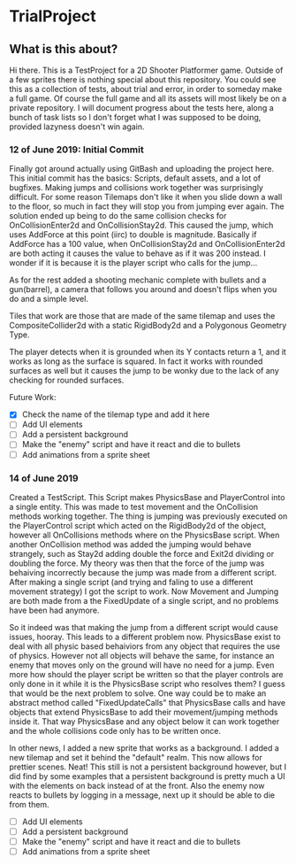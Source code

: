 # TrialProject

## What is this about?

Hi there. This is a TestProject for a 2D Shooter Platformer game. Outside of a few sprites there is nothing special about this repository. 
You could see this as a collection of tests, about trial and error, in order to someday make a full game. Of course the full game and all its assets will most likely be on a private repository.
I will document progress about the tests here, along a bunch of task lists so I don't forget what I was supposed to be doing, provided lazyness doesn't win again.

### 12 of June 2019: Initial Commit

Finally got around actually using GitBash and uploading the project here. This initial commit has the basics: Scripts, default assets, and a lot of bugfixes.
Making jumps and collisions work together was surprisingly difficult. For some reason Tilemaps don't like it when you slide down a wall to the floor, so much in fact they will stop you from jumping ever again.
The solution ended up being to do the same collision checks for OnCollisionEnter2d and OnCollisionStay2d. This caused the jump, which uses AddForce at this point (iirc) to double is magnitude. Basically if AddForce has a 100 value, when OnCollisionStay2d and OnCollisionEnter2d are both acting it causes the value to behave as if it was 200 instead. 
I wonder if it is because it is the player script who calls for the jump...

As for the rest added a shooting mechanic complete with bullets and a gun(barrel), a camera that follows you around and doesn't flips when you do and a simple level.

Tiles that work are those that are made of the same tilemap and uses the CompositeCollider2d with a static RigidBody2d and a Polygonous Geometry Type.

The player detects when it is grounded when its Y contacts return a 1, and it works as long as the surface is squared. In fact it works with rounded surfaces as well but it causes the jump to be wonky due to the lack of any checking for rounded surfaces.

Future Work:

- [x] Check the name of the tilemap type and add it here
- [ ] Add UI elements
- [ ] Add a persistent background
- [ ] Make the "enemy" script and have it react and die to bullets
- [ ] Add animations from a sprite sheet

### 14 of June 2019

Created a TestScript. This Script makes PhysicsBase and PlayerControl into a single entity. This was made to test movement and the OnCollision methods working together. The thing is jumping was previously executed on the PlayerControl script which acted on the RigidBody2d of the object, however all OnCollisions methods where on the PhysicsBase script. When another OnCollision method was added the jumping would behave strangely, such as Stay2d adding double the force and Exit2d dividing or doubling the force. My theory was then that the force of the jump was behaiving incorrectly because the jump was made from a different script. After making a single script (and trying and faling to use a different movement strategy) I got the script to work. Now Movement and Jumping are both made from a the FixedUpdate of a single script, and no problems have been had anymore. 

So it indeed was that making the jump from a different script would cause issues, hooray. This leads to a different problem now. PhysicsBase exist to deal with all physic based behaiviors from any object that requires the use of physics. However not all objects will behave the same, for instance an enemy that moves only on the ground will have no need for a jump. Even more how should the player script be written so that the player controls are only done in it while it is the PhysicsBase script who resolves them? I guess that would be the next problem to solve. One way could be to make an abstract method called "FixedUpdateCalls" that PhysicsBase calls and have objects that extend PhysicsBase to add their movement/jumping methods inside it. That way PhysicsBase and any object below it can work together and the whole collisions code only has to be written once.

In other news, I added a new sprite that works as a background. I added a new tilemap and set it behind the "default" realm. This now allows for prettier scenes. Neat! This still is not a persistent background however, but I did find by some examples that a persistent background is pretty much a UI with the elements on back instead of at the front. Also the enemy now reacts to bullets by logging in a message, next up it should be able to die from them.

- [ ] Add UI elements
- [ ] Add a persistent background
- [ ] Make the "enemy" script and have it react and die to bullets
- [ ] Add animations from a sprite sheet
